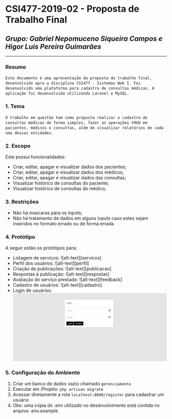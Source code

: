 # **CSI477-2019-02 - Proposta de Trabalho Final**
## *Grupo: Gabriel Nepomuceno Siqueira Campos e Higor Luis Pereira Guimarães*

--------------

<!-- Descrever um resumo sobre o trabalho. -->

### Resumo

	Este documento é uma apresentação da proposta do trabalho final, desenvolvido apra a disciplina CSI477 - Sistemas Web I. Foi desenvolvido uma plataforma para cadastro de consultas médicas. A aplicação foi desenvolvida utilizando Laravel e MySQL.

<!-- Apresentar o tema. -->
### 1. Tema

	O trabalho em questão tem como proposta realizar o cadastro de consultas médicas de forma simples, fazer as operações CRUD em pacientes, médicos e consultas, além de visualizar relatórios de cada uma dessas entidades. 

<!-- Descrever e limitar o escopo da aplicação. -->
### 2. Escopo

  Este possui funcionalidades:
  
   * Criar, editar, apagar e visualizar dados dos pacientes;
   * Criar, editar, apagar e visualizar dados dos médicos;
   * Criar, editar, apagar e visualizar dados das consultas;
   * Visualizar histórico de consultas do paciente;
   * Visualizar histórico de consultas do médico;

<!-- Apresentar restrições de funcionalidades e de escopo. -->
### 3. Restrições

  * Não há mascaras para os inputs;
  * Não há tratamento de dados em alguns inputs caso estes sejam inseridos no formato errado ou de forma errada

<!-- Construir alguns protótipos para a aplicação, disponibilizá-los no Github e descrever o que foi considerado. //-->
### 4. Protótipo

  A seguir estão os protótipos para:
  * Listagem de serviços: ![alt-text][servicos]
  * Perfil dos usuários: ![alt-text][perfil]
  * Criação de publicações: ![alt-text][publicacao]
  * Respostas à publicação: ![alt-text][respostas]
  * Avaliação do serviço prestado: ![alt-text][feedback]
  * Cadastro de usuários: ![alt-text][cadastro]
  * Login de usuários: ![alt-text][login]

  ### 5. Configuração do Ambiente

  1. Criar um banco de dados vazio chamado `gerenciamento`
  2. Executar em /Projeto: `php artisan migrate`
  3. Acessar diretamente a rota `localhost:8000/register` para cadastrar um usuário
  4. Obs: uma cópia do .env utilizado no desenvolvimento está contida no arquivo .env.example
  
  [Inicio]: https://raw.githubusercontent.com/UFOP-CSI477/2019-02-trabalho-final-higor-luis-e-gabriel-campos/Prototipos/inicio.png "Tela de Inicio"
  [Login]: https://raw.githubusercontent.com/UFOP-CSI477/2019-02-trabalho-final-mateus-e-tulio/master/Prototypes/login.png "Tela de Login"
  [Pacientes]: https://raw.githubusercontent.com/UFOP-CSI477/2019-02-trabalho-final-mateus-e-tulio/master/Prototypes/pacientes.png "Tela de Pacientes"
  [Medicos]: https://raw.githubusercontent.com/UFOP-CSI477/2019-02-trabalho-final-mateus-e-tulio/master/Prototypes/medicos.png "Tela de Médicos"
  [Consultas]: https://raw.githubusercontent.com/UFOP-CSI477/2019-02-trabalho-final-mateus-e-tulio/master/Prototypes/consultas.png "Tela de Consultas"
  [CRUD]: https://raw.githubusercontent.com/UFOP-CSI477/2019-02-trabalho-final-mateus-e-tulio/master/Prototypes/crud.png "CRUD"